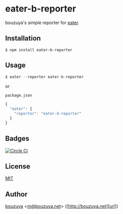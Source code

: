 # eater-b-reporter

bouzuya's simple reporter for [eater][yosuke-furukawa/eater].

[yosuke-furukawa/eater]: https://github.com/yosuke-furukawa/eater

## Installation

```
$ npm install eater-b-reporter
```

## Usage

```js
$ eater --reporter eater-b-reporter
```

or

`package.json`

```js
{
  "eater": {
    "reporter": "eater-b-reporter"
  }
}
```

## Badges

[![Circle CI][circleci-badge-url]][circleci-url]

## License

[MIT](LICENSE)

## Author

[bouzuya][user] &lt;[m@bouzuya.net][email]&gt; ([http://bouzuya.net][url])

[user]: https://github.com/bouzuya
[email]: mailto:m@bouzuya.net
[url]: http://bouzuya.net
[circleci-badge-url]: https://circleci.com/gh/bouzuya/eater-b-reporter.svg?style=svg
[circleci-url]: https://circleci.com/gh/bouzuya/eater-b-reporter
